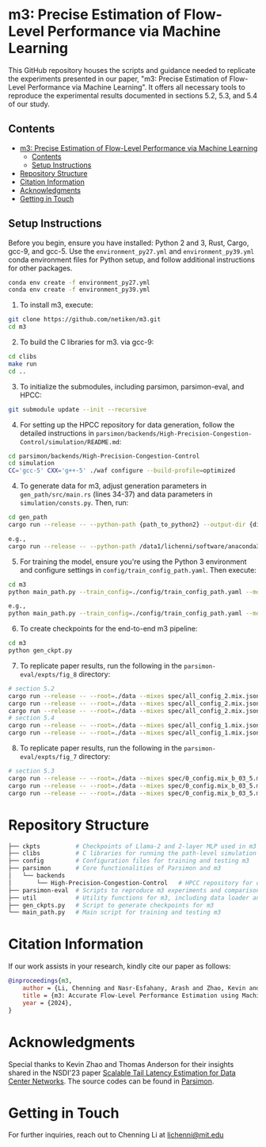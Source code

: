 # m3: Precise Estimation of Flow-Level Performance via Machine Learning

This GitHub repository houses the scripts and guidance needed to replicate the experiments presented in our paper, "m3: Precise Estimation of Flow-Level Performance via Machine Learning". It offers all necessary tools to reproduce the experimental results documented in sections 5.2, 5.3, and 5.4 of our study.

## Contents

- [m3: Precise Estimation of Flow-Level Performance via Machine Learning](#m3-precise-estimation-of-flow-level-performance-via-machine-learning)
  - [Contents](#contents)
  - [Setup Instructions](#setup-instructions)
- [Repository Structure](#repository-structure)
- [Citation Information](#citation-information)
- [Acknowledgments](#acknowledgments)
- [Getting in Touch](#getting-in-touch)

## Setup Instructions

Before you begin, ensure you have installed: Python 2 and 3, Rust, Cargo, gcc-9, and gcc-5. Use the `environment_py27.yml` and `environment_py39.yml` conda environment files for Python setup, and follow additional instructions for other packages.

```bash
conda env create -f environment_py27.yml
conda env create -f environment_py39.yml
```

1. To install m3, execute: 
```bash
git clone https://github.com/netiken/m3.git
cd m3
```

2. To build the C libraries for m3. via gcc-9:
```bash     
cd clibs
make run
cd ..
```

3. To initialize the submodules, including parsimon, parsimon-eval, and HPCC:

```bash
git submodule update --init --recursive
```

4. For setting up the HPCC repository for data generation, follow the detailed instructions in `parsimon/backends/High-Precision-Congestion-Control/simulation/README.md`:

```bash
cd parsimon/backends/High-Precision-Congestion-Control
cd simulation
CC='gcc-5' CXX='g++-5' ./waf configure --build-profile=optimized
```

4. To generate data for m3, adjust generation parameters in `gen_path/src/main.rs` (lines 34-37) and data parameters in `simulation/consts.py`. Then, run:

```bash
cd gen_path
cargo run --release -- --python-path {path_to_python2} --output-dir {dir_to_save_data}

e.g., 
cargo run --release -- --python-path /data1/lichenni/software/anaconda3/envs/py27/bin/python --output-dir /data1/lichenni/m3/parsimon/backends/High-Precision-Congestion-Control/gen_path/data
```

5. For training the model, ensure you're using the Python 3 environment and configure settings in `config/train_config_path.yaml`. Then execute:

```bash
cd m3
python main_path.py --train_config=./config/train_config_path.yaml --mode=train --dir_input={dir_to_save_data} --dir_output={dir_to_save_ckpts}

e.g., 
python main_path.py --train_config=./config/train_config_path.yaml --mode=train --dir_input=/data1/lichenni/m3/parsimon/backends/High-Precision-Congestion-Control/gen_path/data --dir_output=/data1/lichenni/m3/ckpts
```

6. To create checkpoints for the end-to-end m3 pipeline:
```bash
cd m3
python gen_ckpt.py
```

7. To replicate paper results, run the following in the `parsimon-eval/expts/fig_8` directory:

```bash
# section 5.2
cargo run --release -- --root=./data --mixes spec/all_config_2.mix.json ns3-config
cargo run --release -- --root=./data --mixes spec/all_config_2.mix.json pmn-m
cargo run --release -- --root=./data --mixes spec/all_config_2.mix.json mlsys
# section 5.4
cargo run --release -- --root=./data --mixes spec/all_config_1.mix.json ns3-config
cargo run --release -- --root=./data --mixes spec/all_config_1.mix.json mlsys
```

8. To replicate paper results, run the following in the `parsimon-eval/expts/fig_7` directory:

```bash
# section 5.3
cargo run --release -- --root=./data --mixes spec/0_config.mix_b_03_5.mix.json ns3
cargo run --release -- --root=./data --mixes spec/0_config.mix_b_03_5.mix.json pmn-m
cargo run --release -- --root=./data --mixes spec/0_config.mix_b_03_5.mix.json mlsys
```

# Repository Structure

```bash
├── ckpts          # Checkpoints of Llama-2 and 2-layer MLP used in m3
├── clibs          # C libraries for running the path-level simulation in m3
├── config         # Configuration files for training and testing m3
├── parsimon       # Core functionalities of Parsimon and m3
│   └── backends
│       └── High-Precision-Congestion-Control   # HPCC repository for data generation
├── parsimon-eval  # Scripts to reproduce m3 experiments and comparisons
├── util           # Utility functions for m3, including data loader and ML model implementations
├── gen_ckpts.py   # Script to generate checkpoints for m3
└── main_path.py   # Main script for training and testing m3
```

# Citation Information
If our work assists in your research, kindly cite our paper as follows:
```bibtex
@inproceedings{m3,
    author = {Li, Chenning and Nasr-Esfahany, Arash and Zhao, Kevin and Noorbakhsh, Kimia and Goyal, Prateesh and Alizadeh, Mohammad and Anderson, Thomas},
    title = {m3: Accurate Flow-Level Performance Estimation using Machine Learning},
    year = {2024},
}
```

# Acknowledgments

Special thanks to Kevin Zhao and Thomas Anderson for their insights shared in the NSDI'23 paper [Scalable Tail Latency Estimation for Data Center Networks](https://www.usenix.org/conference/nsdi23/presentation/zhao-kevin). The source codes can be found in [Parsimon](https://github.com/netiken/parsimon).

# Getting in Touch
For further inquiries, reach out to Chenning Li at lichenni@mit.edu

